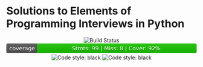 # Solutions to Elements of Programming Interviews in Python

<div align="center">
<img alt="Build Status" src="https://github.com/CircArgs/EoPI/workflows/test/badge.svg">
<img alt="Coverage Status" src="https://github.com/CircArgs/EoPI/blob/badges/coverage_badge.svg">
<img alt="Code style: black" src="https://img.shields.io/badge/code%20style-black-000000.svg">
<img alt="Code style: black" src="https://img.shields.io/badge/language-Python-blue">
</div>
